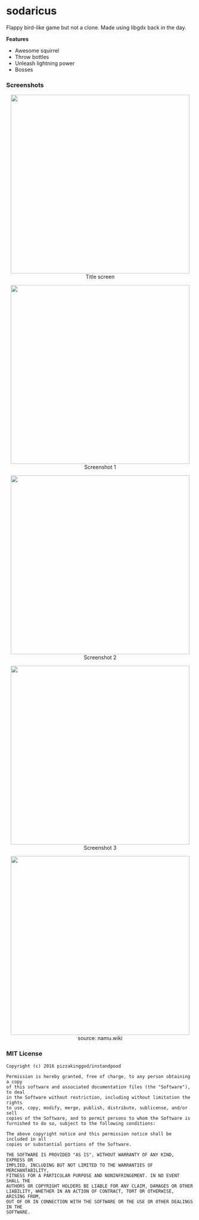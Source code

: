 # sodaricus
Flappy bird-like game but not a clone. Made using libgdx back in the day.

**Features**
- Awesome squirrel
- Throw bottles
- Unleash lightning power
- Bosses

### Screenshots

<p align="center">
   <img src="https://i.imgur.com/UYif60R.png" width="480px"/>
   <br> Title screen
</p>

<p align="center">
   <img src="https://i.imgur.com/VQ4k3rt.png" width="480px"/>
   <br> Screenshot 1
</p>

<p align="center">
   <img src="https://i.imgur.com/rXoAR4w.png" width="480px"/>
   <br> Screenshot 2
</p>

<p align="center">
   <img src="https://i.imgur.com/9Di0lts.png" width="480px"/>
   <br> Screenshot 3
</p>

<p align="center">
   <img src="https://i.imgur.com/bzhjNhZ.jpg" width="480px"/>
   <br> source: namu.wiki
</p>


### MIT License

    Copyright (c) 2016 pizzakinggod/instandpood

    Permission is hereby granted, free of charge, to any person obtaining a copy
    of this software and associated documentation files (the "Software"), to deal
    in the Software without restriction, including without limitation the rights
    to use, copy, modify, merge, publish, distribute, sublicense, and/or sell
    copies of the Software, and to permit persons to whom the Software is
    furnished to do so, subject to the following conditions:

    The above copyright notice and this permission notice shall be included in all
    copies or substantial portions of the Software.

    THE SOFTWARE IS PROVIDED "AS IS", WITHOUT WARRANTY OF ANY KIND, EXPRESS OR
    IMPLIED, INCLUDING BUT NOT LIMITED TO THE WARRANTIES OF MERCHANTABILITY,
    FITNESS FOR A PARTICULAR PURPOSE AND NONINFRINGEMENT. IN NO EVENT SHALL THE
    AUTHORS OR COPYRIGHT HOLDERS BE LIABLE FOR ANY CLAIM, DAMAGES OR OTHER
    LIABILITY, WHETHER IN AN ACTION OF CONTRACT, TORT OR OTHERWISE, ARISING FROM,
    OUT OF OR IN CONNECTION WITH THE SOFTWARE OR THE USE OR OTHER DEALINGS IN THE
    SOFTWARE.
